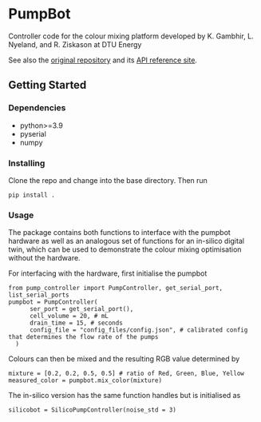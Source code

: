 # PumpBot

Controller code for the colour mixing platform developed by K. Gambhir, L. Nyeland, and R. Ziskason at DTU Energy

See also the [original repository](https://gitlab.com/auto_lab/47332-student-excercises) and its [API reference site](https://47332-student-excercises-auto-lab-a9486c744362dd41066bcfeabead9.gitlab.io/).

## Getting Started

### Dependencies

* python>=3.9
* pyserial
* numpy


### Installing

Clone the repo and change into the base directory. Then run

```
pip install .
```

### Usage

The package contains both functions to interface with the pumpbot hardware as well as an analogous set of functions for an in-silico digital twin, which can be used to demonstrate the colour mixing optimisation without the hardware.

For interfacing with the hardware, first initialise the pumpbot

```
from pump_controller import PumpController, get_serial_port, list_serial_ports
pumpbot = PumpController(
      ser_port = get_serial_port(), 
      cell_volume = 20, # mL 
      drain_time = 15, # seconds
      config_file = "config_files/config.json", # calibrated config that determines the flow rate of the pumps
  )
```

Colours can then be mixed and the resulting RGB value determined by

```
mixture = [0.2, 0.2, 0.5, 0.5] # ratio of Red, Green, Blue, Yellow
measured_color = pumpbot.mix_color(mixture) 
```

The in-silico version has the same function handles but is initialised as

```
silicobot = SilicoPumpController(noise_std = 3)
```


